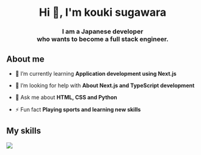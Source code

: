 <!-- 自己紹介 -->
<h1 align="center">
  Hi 👋, I'm kouki sugawara
</h1>
<h3 align="center">
  I am a Japanese developer <br>who wants to become a full stack engineer.
</h3>

<h2 align="left">
  About me
</h2>

- 🌱 I’m currently learning **Application development using Next.js**

- 🤝 I’m looking for help with **About Next.js and TypeScript development**

- 💬 Ask me about **HTML, CSS and Python**

- ⚡ Fun fact **Playing sports and learning new skills**


<h2 align="left">
My skills
</h2>

<p align="left">
  <a href="https://skillicons.dev">
    <img src="https://skillicons.dev/icons?i=cs,py,css,sass,html,js,ts,docker,aws,github,linux,nextjs,react,tailwind,unity,&perline=5" />
  </a>
</p>
